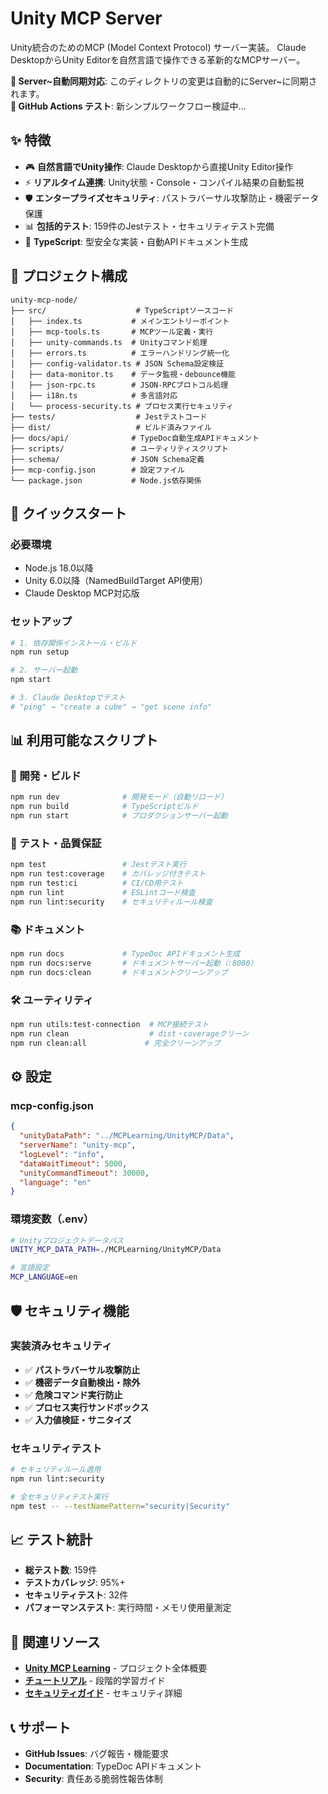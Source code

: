 # Unity MCP Server

Unity統合のためのMCP (Model Context Protocol) サーバー実装。
Claude DesktopからUnity Editorを自然言語で操作できる革新的なMCPサーバー。

**🔄 Server~自動同期対応**: このディレクトリの変更は自動的にServer~に同期されます。  
**🧪 GitHub Actions テスト**: 新シンプルワークフロー検証中...

## ✨ 特徴

- 🎮 **自然言語でUnity操作**: Claude Desktopから直接Unity Editor操作
- ⚡ **リアルタイム連携**: Unity状態・Console・コンパイル結果の自動監視  
- 🛡️ **エンタープライズセキュリティ**: パストラバーサル攻撃防止・機密データ保護
- 📊 **包括的テスト**: 159件のJestテスト・セキュリティテスト完備
- 🔧 **TypeScript**: 型安全な実装・自動APIドキュメント生成

## 📁 プロジェクト構成

```
unity-mcp-node/
├── src/                    # TypeScriptソースコード
│   ├── index.ts           # メインエントリーポイント
│   ├── mcp-tools.ts       # MCPツール定義・実行
│   ├── unity-commands.ts  # Unityコマンド処理
│   ├── errors.ts          # エラーハンドリング統一化
│   ├── config-validator.ts # JSON Schema設定検証
│   ├── data-monitor.ts    # データ監視・debounce機能
│   ├── json-rpc.ts        # JSON-RPCプロトコル処理
│   ├── i18n.ts            # 多言語対応
│   └── process-security.ts # プロセス実行セキュリティ
├── tests/                  # Jestテストコード
├── dist/                   # ビルド済みファイル
├── docs/api/              # TypeDoc自動生成APIドキュメント
├── scripts/               # ユーティリティスクリプト
├── schema/                # JSON Schema定義
├── mcp-config.json        # 設定ファイル
└── package.json           # Node.js依存関係
```

## 🚀 クイックスタート

### 必要環境
- Node.js 18.0以降
- Unity 6.0以降（NamedBuildTarget API使用）
- Claude Desktop MCP対応版

### セットアップ

```bash
# 1. 依存関係インストール・ビルド
npm run setup

# 2. サーバー起動
npm start

# 3. Claude Desktopでテスト
# "ping" → "create a cube" → "get scene info"
```

## 📊 利用可能なスクリプト

### 🔧 開発・ビルド
```bash
npm run dev              # 開発モード（自動リロード）
npm run build            # TypeScriptビルド
npm run start            # プロダクションサーバー起動
```

### 🧪 テスト・品質保証  
```bash
npm test                 # Jestテスト実行
npm run test:coverage    # カバレッジ付きテスト
npm run test:ci          # CI/CD用テスト
npm run lint             # ESLintコード検査
npm run lint:security    # セキュリティルール検査
```

### 📚 ドキュメント
```bash
npm run docs             # TypeDoc APIドキュメント生成
npm run docs:serve       # ドキュメントサーバー起動（:8080）
npm run docs:clean       # ドキュメントクリーンアップ
```

### 🛠️ ユーティリティ
```bash
npm run utils:test-connection  # MCP接続テスト
npm run clean                  # dist・coverageクリーン
npm run clean:all             # 完全クリーンアップ
```

## ⚙️ 設定

### mcp-config.json
```json
{
  "unityDataPath": "../MCPLearning/UnityMCP/Data",
  "serverName": "unity-mcp",
  "logLevel": "info",
  "dataWaitTimeout": 5000,
  "unityCommandTimeout": 30000,
  "language": "en"
}
```

### 環境変数（.env）
```bash
# Unityプロジェクトデータパス
UNITY_MCP_DATA_PATH=./MCPLearning/UnityMCP/Data

# 言語設定
MCP_LANGUAGE=en
```

## 🛡️ セキュリティ機能

### 実装済みセキュリティ
- ✅ **パストラバーサル攻撃防止**
- ✅ **機密データ自動検出・除外**
- ✅ **危険コマンド実行防止**
- ✅ **プロセス実行サンドボックス**
- ✅ **入力値検証・サニタイズ**

### セキュリティテスト
```bash
# セキュリティルール適用
npm run lint:security

# 全セキュリティテスト実行
npm test -- --testNamePattern="security|Security"
```

## 📈 テスト統計

- **総テスト数**: 159件
- **テストカバレッジ**: 95%+
- **セキュリティテスト**: 32件
- **パフォーマンステスト**: 実行時間・メモリ使用量測定

## 🔗 関連リソース

- **[Unity MCP Learning](../README.md)** - プロジェクト全体概要
- **[チュートリアル](../docs/tutorial/README.md)** - 段階的学習ガイド
- **[セキュリティガイド](../docs/tutorial/12-security-implementation-guide.md)** - セキュリティ詳細

## 📞 サポート

- **GitHub Issues**: バグ報告・機能要求
- **Documentation**: TypeDoc APIドキュメント
- **Security**: 責任ある脆弱性報告体制